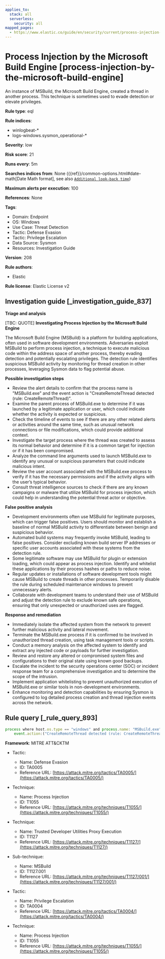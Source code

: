 ```yaml
---
applies_to:
  stack: all
  serverless:
    security: all
mapped_pages:
  - https://www.elastic.co/guide/en/security/current/process-injection-by-the-microsoft-build-engine.html
---
```


# Process Injection by the Microsoft Build Engine [process-injection-by-the-microsoft-build-engine]

An instance of MSBuild, the Microsoft Build Engine, created a thread in another process. This technique is sometimes used to evade detection or elevate privileges.

**Rule type**: eql

**Rule indices**:

* winlogbeat-*
* logs-windows.sysmon_operational-*

**Severity**: low

**Risk score**: 21

**Runs every**: 5m

**Searches indices from**: None ({{ref}}/common-options.html#date-math[Date Math format], see also [`Additional look-back time`](docs-content://solutions/security/detect-and-alert/create-detection-rule.md#rule-schedule))

**Maximum alerts per execution**: 100

**References**: None

**Tags**:

* Domain: Endpoint
* OS: Windows
* Use Case: Threat Detection
* Tactic: Defense Evasion
* Tactic: Privilege Escalation
* Data Source: Sysmon
* Resources: Investigation Guide

**Version**: 208

**Rule authors**:

* Elastic

**Rule license**: Elastic License v2

## Investigation guide [_investigation_guide_837]

**Triage and analysis**

[TBC: QUOTE]
**Investigating Process Injection by the Microsoft Build Engine**

The Microsoft Build Engine (MSBuild) is a platform for building applications, often used in software development environments. Adversaries exploit MSBuild to perform process injection, a technique to execute malicious code within the address space of another process, thereby evading detection and potentially escalating privileges. The detection rule identifies suspicious MSBuild activity by monitoring for thread creation in other processes, leveraging Sysmon data to flag potential abuse.

**Possible investigation steps**

* Review the alert details to confirm that the process name is "MSBuild.exe" and the event action is "CreateRemoteThread detected (rule: CreateRemoteThread)".
* Examine the parent process of MSBuild.exe to determine if it was launched by a legitimate application or user, which could indicate whether the activity is expected or suspicious.
* Check the timeline of events to see if there are any other related alerts or activities around the same time, such as unusual network connections or file modifications, which could provide additional context.
* Investigate the target process where the thread was created to assess its normal behavior and determine if it is a common target for injection or if it has been compromised.
* Analyze the command line arguments used to launch MSBuild.exe to identify any unusual or suspicious parameters that could indicate malicious intent.
* Review the user account associated with the MSBuild.exe process to verify if it has the necessary permissions and if the activity aligns with the user’s typical behavior.
* Consult threat intelligence sources to check if there are any known campaigns or malware that utilize MSBuild for process injection, which could help in understanding the potential threat actor or objective.

**False positive analysis**

* Development environments often use MSBuild for legitimate purposes, which can trigger false positives. Users should monitor and establish a baseline of normal MSBuild activity to differentiate between benign and suspicious behavior.
* Automated build systems may frequently invoke MSBuild, leading to false positives. Consider excluding known build server IP addresses or specific user accounts associated with these systems from the detection rule.
* Some legitimate software may use MSBuild for plugin or extension loading, which could appear as process injection. Identify and whitelist these applications by their process hashes or paths to reduce noise.
* Regular updates or installations of software development tools might cause MSBuild to create threads in other processes. Temporarily disable the rule during scheduled maintenance windows to prevent unnecessary alerts.
* Collaborate with development teams to understand their use of MSBuild and adjust the detection rule to exclude known safe operations, ensuring that only unexpected or unauthorized uses are flagged.

**Response and remediation**

* Immediately isolate the affected system from the network to prevent further malicious activity and lateral movement.
* Terminate the MSBuild.exe process if it is confirmed to be involved in unauthorized thread creation, using task management tools or scripts.
* Conduct a memory analysis on the affected system to identify and extract any injected code or payloads for further investigation.
* Review and restore any altered or compromised system files and configurations to their original state using known good backups.
* Escalate the incident to the security operations center (SOC) or incident response team for a comprehensive investigation and to determine the scope of the intrusion.
* Implement application whitelisting to prevent unauthorized execution of MSBuild.exe or similar tools in non-development environments.
* Enhance monitoring and detection capabilities by ensuring Sysmon is configured to log detailed process creation and thread injection events across the network.


## Rule query [_rule_query_893]

```js
process where host.os.type == "windows" and process.name: "MSBuild.exe" and
    event.action:("CreateRemoteThread detected (rule: CreateRemoteThread)", "CreateRemoteThread")
```

**Framework**: MITRE ATT&CKTM

* Tactic:

    * Name: Defense Evasion
    * ID: TA0005
    * Reference URL: [https://attack.mitre.org/tactics/TA0005/](https://attack.mitre.org/tactics/TA0005/)

* Technique:

    * Name: Process Injection
    * ID: T1055
    * Reference URL: [https://attack.mitre.org/techniques/T1055/](https://attack.mitre.org/techniques/T1055/)

* Technique:

    * Name: Trusted Developer Utilities Proxy Execution
    * ID: T1127
    * Reference URL: [https://attack.mitre.org/techniques/T1127/](https://attack.mitre.org/techniques/T1127/)

* Sub-technique:

    * Name: MSBuild
    * ID: T1127.001
    * Reference URL: [https://attack.mitre.org/techniques/T1127/001/](https://attack.mitre.org/techniques/T1127/001/)

* Tactic:

    * Name: Privilege Escalation
    * ID: TA0004
    * Reference URL: [https://attack.mitre.org/tactics/TA0004/](https://attack.mitre.org/tactics/TA0004/)

* Technique:

    * Name: Process Injection
    * ID: T1055
    * Reference URL: [https://attack.mitre.org/techniques/T1055/](https://attack.mitre.org/techniques/T1055/)



